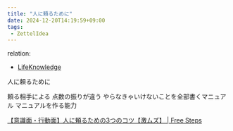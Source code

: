 ```yaml
---
title: "人に頼るために"
date: 2024-12-20T14:19:59+09:00
tags:
 - ZettelIdea
---
```

relation:
 - [LifeKnowledge](../Novels/NovelClean/LifeKnowledge.md)

人に頼るために

頼る相手による
点数の振りが違う
やらなきゃいけないことを全部書くマニュアル
マニュアルを作る能力

[【意識面・行動面】人に頼るための3つのコツ【激ムズ】 \| Free Steps](https://freesteps.jp/how_to_ask)